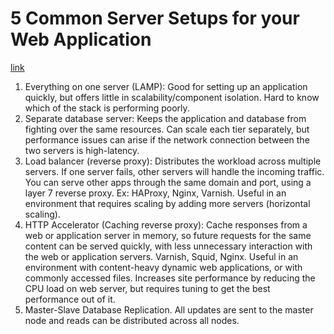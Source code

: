 # 5 Common Server Setups for your Web Application
[link](https://www.digitalocean.com/community/articles/5-common-server-setups-for-your-web-application)

1. Everything on one server (LAMP): Good for setting up an application quickly, but offers little in scalability/component isolation. Hard to know which of the stack is performing poorly.
2. Separate database server: Keeps the application and database from fighting over the same resources. Can scale each tier separately, but performance issues can arise if the network connection between the two servers is high-latency.
3. Load balancer (reverse proxy): Distributes the workload across multiple servers. If one server fails, other servers will handle the incoming traffic. You can serve other apps through the same domain and port, using a layer 7 reverse proxy. Ex: HAProxy, Nginx, Varnish. Useful in an environment that requires scaling by adding more servers (horizontal scaling).
4. HTTP Accelerator (Caching reverse proxy): Cache responses from a web or application server in memory, so future requests for the same content can be served quickly, with less unnecessary interaction with the web or application servers. Varnish, Squid, Nginx. Useful in an environment with content-heavy dynamic web applications, or with commonly accessed files. Increases site performance by reducing the CPU load on web server, but requires tuning to get the best performance out of it.
5. Master-Slave Database Replication. All updates are sent to the master node and reads can be distributed across all nodes.

